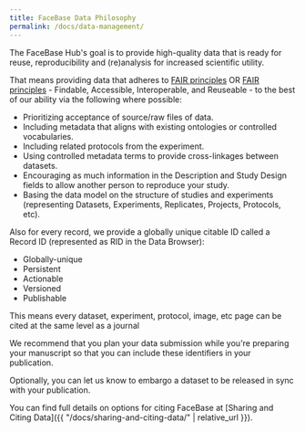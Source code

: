 ```yaml
---
title: FaceBase Data Philosophy
permalink: /docs/data-management/
---
```


The FaceBase Hub's goal is to provide high-quality data that is ready for reuse, reproducibility and (re)analysis for increased scientific utility.

That means providing data that adheres to <a href="https://www.go-fair.org/fair-principles/" target="_blank">FAIR principles</a> OR [FAIR principles](https://www.go-fair.org/fair-principles/) - Findable, Accessible, Interoperable, and Reuseable - to the best of our ability via the following where possible:

* Prioritizing acceptance of source/raw files of data.
* Including metadata that aligns with existing ontologies or controlled vocabularies.
* Including related protocols from the experiment.
* Using controlled metadata terms to provide cross-linkages between datasets.
* Encouraging as much information in the Description and Study Design fields to allow another person to reproduce your study.
* Basing the data model on the structure of studies and experiments (representing Datasets, Experiments, Replicates, Projects, Protocols, etc).

Also for every record, we provide a globally unique citable ID called a Record ID (represented as RID in the Data Browser):

* Globally-unique
* Persistent
* Actionable
* Versioned
* Publishable

This means every dataset, experiment, protocol, image, etc page can be cited at the same level as a journal

We recommend that you plan your data submission while you're preparing your manuscript so that you can include these identifiers in your publication.

Optionally, you can let us know to embargo a dataset to be released in sync with your publication.

You can find full details on options for citing FaceBase at [Sharing and Citing Data]({{ "/docs/sharing-and-citing-data/" | relative_url }}).
